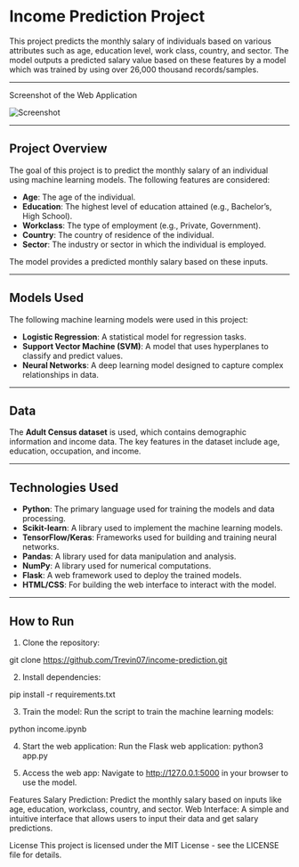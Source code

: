 # Income Prediction Project

This project predicts the monthly salary of individuals based on various attributes such as age, education level, work class, country, and sector. The model outputs a predicted salary value based on these features by a model which was trained by using over 26,000 thousand records/samples.

---
Screenshot of the Web Application

![Screenshot](./screensot.jpg)

---

## Project Overview

The goal of this project is to predict the monthly salary of an individual using machine learning models. The following features are considered:

- **Age**: The age of the individual.
- **Education**: The highest level of education attained (e.g., Bachelor’s, High School).
- **Workclass**: The type of employment (e.g., Private, Government).
- **Country**: The country of residence of the individual.
- **Sector**: The industry or sector in which the individual is employed.

The model provides a predicted monthly salary based on these inputs.

---

## Models Used

The following machine learning models were used in this project:

- **Logistic Regression**: A statistical model for regression tasks.
- **Support Vector Machine (SVM)**: A model that uses hyperplanes to classify and predict values.
- **Neural Networks**: A deep learning model designed to capture complex relationships in data.

---

## Data

The **Adult Census dataset** is used, which contains demographic information and income data. The key features in the dataset include age, education, occupation, and income.

---

## Technologies Used

- **Python**: The primary language used for training the models and data processing.
- **Scikit-learn**: A library used to implement the machine learning models.
- **TensorFlow/Keras**: Frameworks used for building and training neural networks.
- **Pandas**: A library used for data manipulation and analysis.
- **NumPy**: A library used for numerical computations.
- **Flask**: A web framework used to deploy the trained models.
- **HTML/CSS**: For building the web interface to interact with the model.

---

## How to Run

 1. Clone the repository:

git clone https://github.com/Trevin07/income-prediction.git

2. Install dependencies:

pip install -r requirements.txt

3. Train the model:
Run the script to train the machine learning models:

python income.ipynb

4. Start the web application:
Run the Flask web application:
python3 app.py

5. Access the web app:
Navigate to http://127.0.0.1:5000 in your browser to use the model.

Features
Salary Prediction: Predict the monthly salary based on inputs like age, education, workclass, country, and sector.
Web Interface: A simple and intuitive interface that allows users to input their data and get salary predictions.

License
This project is licensed under the MIT License - see the LICENSE file for details.





